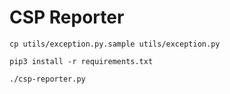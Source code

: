 # CSP Reporter

```
cp utils/exception.py.sample utils/exception.py

pip3 install -r requirements.txt

./csp-reporter.py

```
